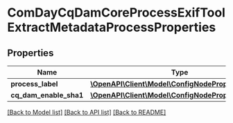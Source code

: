 # ComDayCqDamCoreProcessExifToolExtractMetadataProcessProperties

## Properties
Name | Type | Description | Notes
------------ | ------------- | ------------- | -------------
**process_label** | [**\OpenAPI\Client\Model\ConfigNodePropertyString**](ConfigNodePropertyString.md) |  | [optional] 
**cq_dam_enable_sha1** | [**\OpenAPI\Client\Model\ConfigNodePropertyBoolean**](ConfigNodePropertyBoolean.md) |  | [optional] 

[[Back to Model list]](../README.md#documentation-for-models) [[Back to API list]](../README.md#documentation-for-api-endpoints) [[Back to README]](../README.md)


